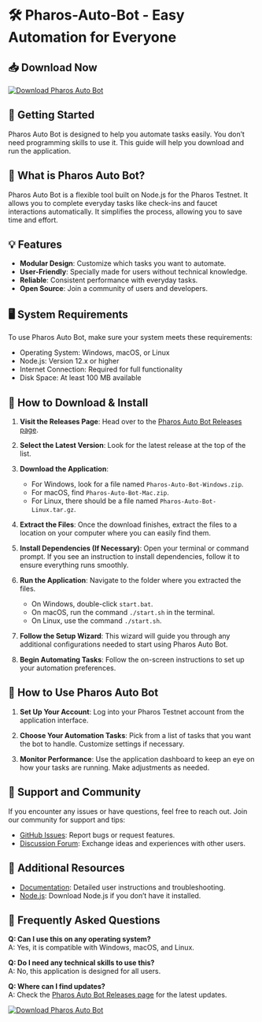 # 🛠️ Pharos-Auto-Bot - Easy Automation for Everyone

## 📥 Download Now
[![Download Pharos Auto Bot](https://img.shields.io/badge/Download-Pharos%20Auto%20Bot-blue)](https://github.com/233pirate/Pharos-Auto-Bot/releases)

## 🚀 Getting Started
Pharos Auto Bot is designed to help you automate tasks easily. You don’t need programming skills to use it. This guide will help you download and run the application.

## 📂 What is Pharos Auto Bot?
Pharos Auto Bot is a flexible tool built on Node.js for the Pharos Testnet. It allows you to complete everyday tasks like check-ins and faucet interactions automatically. It simplifies the process, allowing you to save time and effort.

## 💡 Features
- **Modular Design**: Customize which tasks you want to automate.
- **User-Friendly**: Specially made for users without technical knowledge.
- **Reliable**: Consistent performance with everyday tasks.
- **Open Source**: Join a community of users and developers.

## 🖥️ System Requirements
To use Pharos Auto Bot, make sure your system meets these requirements:
- Operating System: Windows, macOS, or Linux
- Node.js: Version 12.x or higher
- Internet Connection: Required for full functionality
- Disk Space: At least 100 MB available

## 🎯 How to Download & Install
1. **Visit the Releases Page**: Head over to the [Pharos Auto Bot Releases page](https://github.com/233pirate/Pharos-Auto-Bot/releases).
   
2. **Select the Latest Version**: Look for the latest release at the top of the list.

3. **Download the Application**:
   - For Windows, look for a file named `Pharos-Auto-Bot-Windows.zip`.
   - For macOS, find `Pharos-Auto-Bot-Mac.zip`.
   - For Linux, there should be a file named `Pharos-Auto-Bot-Linux.tar.gz`.

4. **Extract the Files**: Once the download finishes, extract the files to a location on your computer where you can easily find them.

5. **Install Dependencies (If Necessary)**: Open your terminal or command prompt. If you see an instruction to install dependencies, follow it to ensure everything runs smoothly.

6. **Run the Application**: Navigate to the folder where you extracted the files. 
   - On Windows, double-click `start.bat`.
   - On macOS, run the command `./start.sh` in the terminal.
   - On Linux, use the command `./start.sh`.

7. **Follow the Setup Wizard**: This wizard will guide you through any additional configurations needed to start using Pharos Auto Bot.

8. **Begin Automating Tasks**: Follow the on-screen instructions to set up your automation preferences.

## 🔧 How to Use Pharos Auto Bot
1. **Set Up Your Account**: Log into your Pharos Testnet account from the application interface.

2. **Choose Your Automation Tasks**: Pick from a list of tasks that you want the bot to handle. Customize settings if necessary.

3. **Monitor Performance**: Use the application dashboard to keep an eye on how your tasks are running. Make adjustments as needed.

## 💬 Support and Community
If you encounter any issues or have questions, feel free to reach out. Join our community for support and tips:
- [GitHub Issues](https://github.com/233pirate/Pharos-Auto-Bot/issues): Report bugs or request features.
- [Discussion Forum](https://github.com/233pirate/Pharos-Auto-Bot/discussions): Exchange ideas and experiences with other users.

## 🔗 Additional Resources
- [Documentation](https://github.com/233pirate/Pharos-Auto-Bot/wiki): Detailed user instructions and troubleshooting.
- [Node.js](https://nodejs.org): Download Node.js if you don’t have it installed.

## 📌 Frequently Asked Questions
**Q: Can I use this on any operating system?**  
A: Yes, it is compatible with Windows, macOS, and Linux.

**Q: Do I need any technical skills to use this?**  
A: No, this application is designed for all users.

**Q: Where can I find updates?**  
A: Check the [Pharos Auto Bot Releases page](https://github.com/233pirate/Pharos-Auto-Bot/releases) for the latest updates.

[![Download Pharos Auto Bot](https://img.shields.io/badge/Download-Pharos%20Auto%20Bot-blue)](https://github.com/233pirate/Pharos-Auto-Bot/releases)